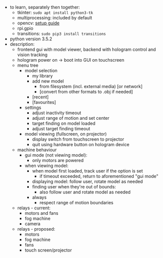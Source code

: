 - to learn, separately then together:
  - tkinter: `sudo apt install python3-tk`
  - multiprocessing: included by default
  - opencv: [setup guide](http://www.pyimagesearch.com/2016/10/24/ubuntu-16-04-how-to-install-opencv/)
  - rpi.gpio
  - transitions: `sudo pip3 install transitions`
- python version 3.5.2
- description:
  - frontend gui with model viewer, backend with hologram control and vision tracking
  - hologram power on -> boot into GUI on touchscreen
  - menu tree
    - model selection
      - my library
      - add new model
        - from filesystem (incl. external media) [or network]
        - [convert from other formats to .obj if needed]
      - [recent]
      - [favourites]
    - settings
      - adjust inactivity timeout
      - adjust range of motion and set center
      - target finding on model loaded
      - adjust target finding timeout
    - model viewing (fullscreen, on projector)
      - display switch from touchscreen to projector
      - quit using hardware button on hologram device
  - machine behaviour
    - gui mode (not viewing model):
      - only motors are powered
    - when viewing model:
      - when model first loaded, track user if the option is set
        - if timeout exceeded, return to aforementioned "gui mode"
      - displaying model: follow user, rotate model as needed
      - finding user when they're out of bounds:
        - also follow user and rotate model as needed
      - always
        - respect range of motion boundaries
  - relays - current:
    - motors and fans
    - fog machine
    - camera
  - relays - proposed:
    - motors
    - fog machine
    - fans
    - touch screen/projector
